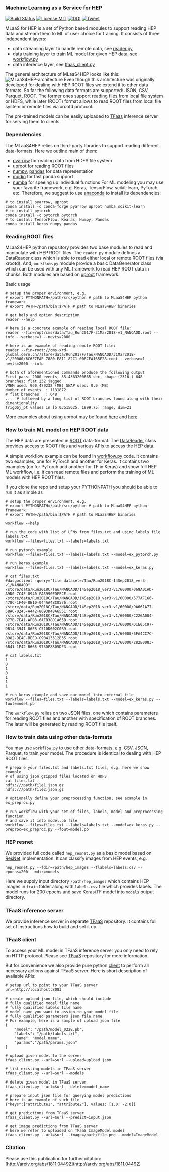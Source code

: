 ### Machine Learning as a Service for HEP

[![Build Status](https://travis-ci.org/vkuznet/TFaaS.svg?branch=master)](https://travis-ci.org/vkuznet/TFaaS)
[![License:MIT](https://img.shields.io/badge/License-MIT-blue.svg)](https://github.com/vkuznet/LICENSE)
[![DOI](https://zenodo.org/badge/156857396.svg)](https://zenodo.org/badge/latestdoi/156857396)
[![Tweet](https://img.shields.io/twitter/url/http/shields.io.svg?style=social)](https://twitter.com/intent/tweet?text=Machine%20Learning%20as%20a%20service%20for%20HEP%20community&url=https://github.com/vkuznet/MLaaS4HEP&hashtags=python,ml)

MLaaS for HEP is a set of Python based modules to support reading HEP data and
stream them to ML of user choice for training. It consists of three independent layers:
- data streaming layer to handle remote data,
  see [reader.py](https://github.com/vkuznet/MLaaS4HEP/blob/master/src/python/reader.py)
- data training layer to train ML model for given HEP data,
  see [workflow.py](https://github.com/vkuznet/MLaaS4HEP/blob/master/src/python/workflow.py)
- data inference layer,
  see [tfaas_client.py](https://github.com/vkuznet/MLaaS4HEP/blob/master/src/python/tfaas_client.py)

The general architecture of MLaaS4HEP looks like this:
![MLaaS4HEP-architecture](https://github.com/vkuznet/MLaaS4HEP/blob/master/images/MLaaS4HEP_arch_gen.png)
Even though this architecture was originally developed for dealing with
HEP ROOT files we extend it to other data formats. So far the following
data formats are supported: JSON, CSV, Parquet, ROOT. The former ones support
reading files from local file system or HDFS, while later (ROOT) format allows
to read ROOT files from local file system or remote files via xrootd protocol.

The pre-trained models can be easily uploaded to
[TFaas](https://github.com/vkuznet/TFaaS) inference server for serving them to clients.

### Dependencies
The MLaaS4HEP relies on third-party libraries to support reading different
data-formats. Here we outline main of them:
- [pyarrow](https://arrow.apache.org) for reading data from HDFS file system
- [uproot](https://github.com/scikit-hep/uproot) for reading ROOT files
- [numpy](https://www.numpy.org), [pandas](https://pandas.pydata.org) for data representation
- [modin](https://github.com/modin-project/modin) for fast panda support
- [numba](https://numba.pydata.org) for speeing up individual functions
For ML modeling you may use your favorite framework, e.g. Keras, TensorFlow,
scikit-learn, PyTorch, etc.
Therefore, we suggest to use [anaconda](https://anaconda.org) to install its dependencies:
```
# to install pyarrow, uproot
conda install -c conda-forge pyarrow uproot numba scikit-learn
# to install pytorch
conda install -c pytorch pytorch
# to install TensorFlow, Kearas, Numpy, Pandas
conda install keras numpy pandas
```

### Reading ROOT files
MLaaS4HEP python repository provides two base modules to read and manipulate with
HEP ROOT files. The `reader.py` module defines a DataReader class which is
able to read either local or remote ROOT files (via xrootd). And, `workflow.py`
module provide a basic DataGenerator class which can be used with any ML
framework to read HEP ROOT data in chunks. Both modules are based on
[uproot](https://github.com/scikit-hep/uproot) framework.

Basic usage
```
# setup the proper environment, e.g. 
# export PYTHONPATH=/path/src/python # path to MLaaS4HEP python framework
# export PATH=/path/bin:$PATH # path to MLaaS4HEP binaries

# get help and option description
reader --help

# here is a concrete example of reading local ROOT file:
reader --fin=/opt/cms/data/Tau_Run2017F-31Mar2018-v1_NANOAOD.root --info --verbose=1 --nevts=2000

# here is an example of reading remote ROOT file:
reader --fin=root://cms-xrd-global.cern.ch//store/data/Run2017F/Tau/NANOAOD/31Mar2018-v1/20000/6C6F7EAE-7880-E811-82C1-008CFA165F28.root --verbose=1 --nevts=2000 --info

# both of aforementioned commands produce the following output
First pass: 2000 events, 35.4363200665 sec, shape (2316,) 648 branches: flat 232 jagged
VMEM used: 960.479232 (MB) SWAP used: 0.0 (MB)
Number of events  : 1131872
# flat branches   : 648
...  # followed by a long list of ROOT branches found along with their dimentionality
TrigObj_pt values in [5.03515625, 1999.75] range, dim=21
```

More examples about using uproot may be found
[here](https://github.com/jpivarski/jupyter-talks/blob/master/2017-10-13-lpc-testdrive/uproot-introduction-evaluated.ipynb)
and
[here](https://github.com/jpivarski/jupyter-talks/blob/master/2017-10-13-lpc-testdrive/nested-structures-evaluated.ipynb)

### How to train ML model on HEP ROOT data
The HEP data are presented in [ROOT](https://root.cern.ch/) data-format.
The [DataReader](https://github.com/vkuznet/MLaaS4HEP/blob/master/src/python/reader.py#L188)
class provides access to ROOT files and various APIs to access the HEP data.

A simple workflow example can be found in
[workflow.py](https://github.com/vkuznet/MLaaS4HEP/blob/master/src/python/workflow.py)
code. It contains two examples, one for PyTorch and another for Keras.  It
contains two examples (on for PyTorch and another for TF in Keras) and show
full HEP ML workflow, i.e. it can read remote files and perform the training of
ML models with HEP ROOT files.


If you clone the repo and setup your PYTHONPATH you should be able to run it as
simple as

```
# setup the proper environment, e.g. 
# export PYTHONPATH=/path/src/python # path to MLaaS4HEP python framework
# export PATH=/path/bin:$PATH # path to MLaaS4HEP binaries

workflow --help

# run the code with list of LFNs from files.txt and using labels file labels.txt
workflow --files=files.txt --labels=labels.txt

# run pytorch example
workflow --files=files.txt --labels=labels.txt --model=ex_pytorch.py

# run keras example
workflow --files=files.txt --labels=labels.txt --model=ex_keras.py

# cat files.txt
#dasgoclient -query="file dataset=/Tau/Run2018C-14Sep2018_ver3-v1/NANOAOD"
/store/data/Run2018C/Tau/NANOAOD/14Sep2018_ver3-v1/60000/069A01AD-A9D0-7C4E-8940-FA5990EDFFCE.root
/store/data/Run2018C/Tau/NANOAOD/14Sep2018_ver3-v1/60000/577AF166-478C-1F40-8E10-044AA4BC0576.root
/store/data/Run2018C/Tau/NANOAOD/14Sep2018_ver3-v1/60000/9A661A77-58AC-0245-A442-8093D48A6551.root
/store/data/Run2018C/Tau/NANOAOD/14Sep2018_ver3-v1/60000/C226A004-077B-7E41-AFB3-6AFB38D1A63B.root
/store/data/Run2018C/Tau/NANOAOD/14Sep2018_ver3-v1/60000/D1E05C97-DB14-3941-86E8-C510D602C0B9.root
/store/data/Run2018C/Tau/NANOAOD/14Sep2018_ver3-v1/60000/6FA4CC7C-8982-DE4C-BEED-C90413312B35.root
/store/data/Run2018C/Tau/NANOAOD/14Sep2018_ver3-v1/60000/282E0083-6B41-1F42-B665-973DF8805DE3.root

# cat labels.txt
1
0
1
0
1
1
1

# run keras example and save our model into external file
workflow --files=files.txt --labels=labels.txt --model=ex_keras.py --fout=model.pb
```

The `workflow.py` relies on two JSON files, one which contains parameters for
reading ROOT files and another with specification of ROOT branches. The later
will be generated by reading ROOT file itself.

### How to train data using other data-formats
You may use `workflow.py` to use other data-formats, e.g. CSV, JSON, Parquet,
to train your model. The procedure is identical to dealing with HEP ROOT files.
```
# prepare your files.txt and labels.txt files, e.g. here we show example
# of using json gzipped files located on HDFS
cat files.txt
hdfs:///path/file1.json.gz
hdfs:///path/file2.json.gz

# optionally define your preprocessing function, see example in ex_preproc.py

# run workflow with your set of files, labels, model and preprocessing function
# and save it into model.pb file
workflow --files=files.txt --labels=labels.txt --model=ex_keras.py --preproc=ex_preproc.py --fout=model.pb
```

### HEP resnet
We provided full code called `hep_resnet.py` as a basic model based on
[ResNet](https://github.com/raghakot/keras-resnet) implementation.
It can classify images from HEP events, e.g.
```
hep_resnet.py --fdir=/path/hep_images --flabels=labels.csv --epochs=200 --mdir=models
```
Here we supply input directory `/path/hep_images` which contains HEP images
in `train` folder along with `labels.csv` file which provides labels.
The model runs for 200 epochs and save Keras/TF model into `models` output
directory.

### TFaaS inference server
We provide inference server in separate
[TFaaS](https://github.com/vkuznet/tfaas)
repository. It contains full set of instructions how to build and set it up.

### TFaaS client
To access your ML model in TFaaS inference server you only need to rely
on HTTP protocol. Please see [TFaaS](https://github.com/vkuznet/tfaas)
repository for more information.

But for convenience we also provide pure python
[client](https://github.com/vkuznet/TFaaS/blob/master/src/python/tfaas_client.py)
to perform all necessary actions against TFaaS server. Here is short
description of available APIs:

```
# setup url to point to your TFaaS server
url=http://localhost:8083

# create upload json file, which should include
# fully qualified model file name
# fully qualified labels file name
# model name you want to assign to your model file
# fully qualified parameters json file name
# For example, here is a sample of upload json file
{
    "model": "/path/model_0228.pb",
    "labels": "/path/labels.txt",
    "name": "model_name",
    "params":"/path/params.json"
}

# upload given model to the server
tfaas_client.py --url=$url --upload=upload.json

# list existing models in TFaaS server
tfaas_client.py --url=$url --models

# delete given model in TFaaS server
tfaas_client.py --url=$url --delete=model_name

# prepare input json file for querying model predictions
# here is an example of such file
{"keys":["attribute1", "attribute2"], values: [1.0, -2.0]}

# get predictions from TFaaS server
tfaas_client.py --url=$url --predict=input.json

# get image predictions from TFaaS server
# here we refer to uploaded on TFaaS ImageModel model
tfaas_client.py --url=$url --image=/path/file.png --model=ImageModel
```

### Citation
Please use this publication for further citation:
[http://arxiv.org/abs/1811.04492](http://arxiv.org/abs/1811.04492)
